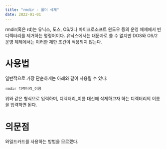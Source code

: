 ```yaml
---
title: "rmdir - 폴더 삭제"
date: 2022-01-01
---
```


rmdir(혹은 rd)는 유닉스, 도스, OS/2나 마이크로소프트 윈도우 등의 운영 체제에서 빈 디렉터리를 제거하는 명령어이다. 유닉스에서는 대문자로 쓸 수 없지만 DOS와 OS/2 운영 체제에서는 이러한 제한 조건이 적용되지 않는다. 

# 사용법
일반적으로 가장 단순하게는 아래와 같이 사용될 수 있다:

```
rmdir 디렉터리_이름
```

위와 같은 형식으로 입력하며, 디렉터리_이름 대신에 삭제하고자 하는 디렉터리의 이름을 입력하면 된다.

# 의문점
와일드카드를 사용하는 방법을 모르겠다.
